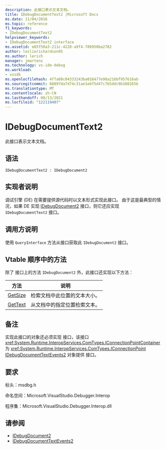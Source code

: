 ```yaml
---
description: 此接口表示文本文档。
title: IDebugDocumentText2 |Microsoft Docs
ms.date: 11/04/2016
ms.topic: reference
f1_keywords:
- IDebugDocumentText2
helpviewer_keywords:
- IDebugDocumentText2 interface
ms.assetid: e85f50a3-211c-4220-a9f4-789950ba2782
author: leslierichardson95
ms.author: lerich
manager: jmartens
ms.technology: vs-ide-debug
ms.workload:
- vssdk
ms.openlocfilehash: 4ffa88c04333243ba016477e98a216bf957616ab
ms.sourcegitcommit: 68897da7d74c31ae1ebf5d47c7b5ddc9b108265b
ms.translationtype: MT
ms.contentlocale: zh-CN
ms.lasthandoff: 08/13/2021
ms.locfileid: "122119407"
---
```

# <a name="idebugdocumenttext2"></a>IDebugDocumentText2
此接口表示文本文档。

## <a name="syntax"></a>语法

```
IDebugDocumentText2 : IDebugDocument2
```

## <a name="notes-for-implementers"></a>实现者说明
 调试引擎 (DE) 在需要提供源代码时以文本形式实现此接口。 由于这是最典型的情况，如果 DE 实现 [IDebugDocument2](../../../extensibility/debugger/reference/idebugdocument2.md) 接口，则它还应实现 `IDebugDocumentText2` 接口。

## <a name="notes-for-callers"></a>调用方说明
 使用 `QueryInterface` 方法从接口获取此 `IDebugDocument2` 接口。

## <a name="methods-in-vtable-order"></a>Vtable 顺序中的方法
 除了 接口上的方法 `IDebugDocument2` 外，此接口还实现以下方法：

|方法|说明|
|------------|-----------------|
|[GetSize](../../../extensibility/debugger/reference/idebugdocumenttext2-getsize.md)|检索文档中此位置的文本大小。|
|[GetText](../../../extensibility/debugger/reference/idebugdocumenttext2-gettext.md)|从文档中的指定位置检索文本。|

## <a name="remarks"></a>备注
 实现此接口的对象还必须实现 接口，该接口 <xref:System.Runtime.InteropServices.ComTypes.IConnectionPointContainer> 为 <xref:System.Runtime.InteropServices.ComTypes.IConnectionPoint> [IDebugDocumentTextEvents2](../../../extensibility/debugger/reference/idebugdocumenttextevents2.md) 对象提供 接口。

## <a name="requirements"></a>要求
 标头：msdbg.h

 命名空间：Microsoft.VisualStudio.Debugger.Interop

 程序集：Microsoft.VisualStudio.Debugger.Interop.dll

## <a name="see-also"></a>请参阅
- [IDebugDocument2](../../../extensibility/debugger/reference/idebugdocument2.md)
- [IDebugDocumentTextEvents2](../../../extensibility/debugger/reference/idebugdocumenttextevents2.md)
